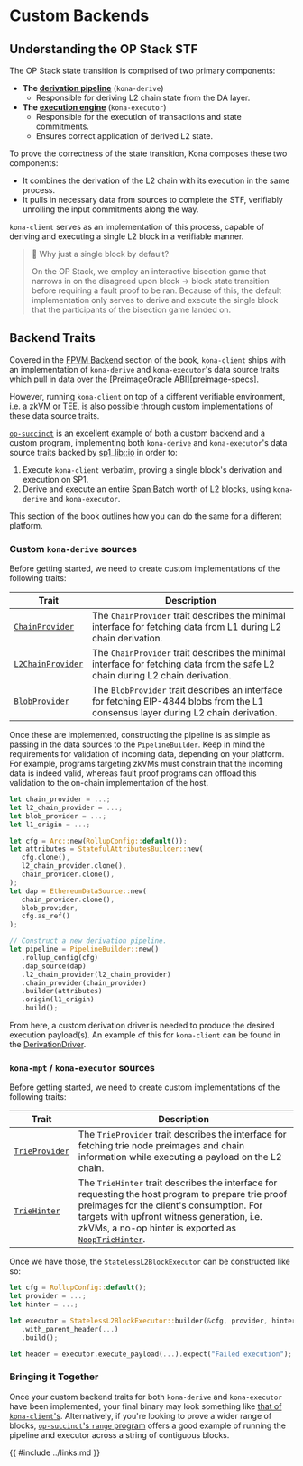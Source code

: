 # Custom Backends

## Understanding the OP Stack STF

The OP Stack state transition is comprised of two primary components:

- **The [derivation pipeline](https://specs.optimism.io/protocol/derivation.html)** (`kona-derive`)
  - Responsible for deriving L2 chain state from the DA layer.
- **The [execution engine](https://specs.optimism.io/protocol/exec-engine.html#l2-execution-engine)** (`kona-executor`)
  - Responsible for the execution of transactions and state commitments.
  - Ensures correct application of derived L2 state.

To prove the correctness of the state transition, Kona composes these two components:

- It combines the derivation of the L2 chain with its execution in the same process.
- It pulls in necessary data from sources to complete the STF, verifiably unrolling the input commitments along the way.

`kona-client` serves as an implementation of this process, capable of deriving and executing a single L2 block in a
verifiable manner.

> 📖 Why just a single block by default?
>
> On the OP Stack, we employ an interactive bisection game that narrows in on the disagreed upon block -> block state
> transition before requiring a fault proof to be ran. Because of this, the default implementation only serves
> to derive and execute the single block that the participants of the bisection game landed on.

## Backend Traits

Covered in the [FPVM Backend](./fpvm-backend.md) section of the book, `kona-client` ships with an implementation of
`kona-derive` and `kona-executor`'s data source traits which pull in data over the [PreimageOracle ABI][preimage-specs].

However, running `kona-client` on top of a different verifiable environment, i.e. a zkVM or TEE, is also possible
through custom implementations of these data source traits.

[`op-succinct`](https://github.com/succinctlabs/op-succinct) is an excellent example of both a custom backend and a custom
program, implementing both `kona-derive` and `kona-executor`'s data source traits backed by [sp1_lib::io](https://docs.rs/sp1-lib/latest/sp1_lib/io/index.html)
in order to:

1. Execute `kona-client` verbatim, proving a single block's derivation and execution on SP1.
1. Derive and execute an entire [Span Batch](https://specs.optimism.io/protocol/delta/span-batches.html#span-batches)
   worth of L2 blocks, using `kona-derive` and `kona-executor`.

This section of the book outlines how you can do the same for a different platform.

### Custom `kona-derive` sources

Before getting started, we need to create custom implementations of the following traits:

| Trait                                                                                                 | Description                                                                                                                         |
| ----------------------------------------------------------------------------------------------------- | ----------------------------------------------------------------------------------------------------------------------------------- |
| [`ChainProvider`](https://docs.rs/kona-derive/latest/kona_derive/traits/trait.ChainProvider.html)     | The `ChainProvider` trait describes the minimal interface for fetching data from L1 during L2 chain derivation.                     |
| [`L2ChainProvider`](https://docs.rs/kona-derive/latest/kona_derive/traits/trait.L2ChainProvider.html) | The `ChainProvider` trait describes the minimal interface for fetching data from the safe L2 chain during L2 chain derivation.      |
| [`BlobProvider`](https://docs.rs/kona-derive/latest/kona_derive/traits/trait.BlobProvider.html)       | The `BlobProvider` trait describes an interface for fetching EIP-4844 blobs from the L1 consensus layer during L2 chain derivation. |

Once these are implemented, constructing the pipeline is as simple as passing in the data sources to the `PipelineBuilder`. Keep in mind the requirements for validation of incoming data, depending on your platform. For example, programs
targeting zkVMs must constrain that the incoming data is indeed valid, whereas fault proof programs can offload this validation to the on-chain implementation of the host.

```rs
let chain_provider = ...;
let l2_chain_provider = ...;
let blob_provider = ...;
let l1_origin = ...;

let cfg = Arc::new(RollupConfig::default());
let attributes = StatefulAttributesBuilder::new(
   cfg.clone(),
   l2_chain_provider.clone(),
   chain_provider.clone(),
);
let dap = EthereumDataSource::new(
   chain_provider.clone(),
   blob_provider,
   cfg.as_ref()
);

// Construct a new derivation pipeline.
let pipeline = PipelineBuilder::new()
   .rollup_config(cfg)
   .dap_source(dap)
   .l2_chain_provider(l2_chain_provider)
   .chain_provider(chain_provider)
   .builder(attributes)
   .origin(l1_origin)
   .build();
```

From here, a custom derivation driver is needed to produce the desired execution payload(s). An example of this for
`kona-client` can be found in the [DerivationDriver](https://github.com/anton-rs/kona/blob/main/bin/client/src/l1/driver.rs#L77).

### `kona-mpt` / `kona-executor` sources

Before getting started, we need to create custom implementations of the following traits:

| Trait                                                                                | Description                                                                                                                                                                                                                                                                                                                        |
| ------------------------------------------------------------------------------------ | ---------------------------------------------------------------------------------------------------------------------------------------------------------------------------------------------------------------------------------------------------------------------------------------------------------------------------------- |
| [`TrieProvider`](https://docs.rs/kona-mpt/latest/kona_mpt/trait.TrieProvider.html) | The `TrieProvider` trait describes the interface for fetching trie node preimages and chain information while executing a payload on the L2 chain.                                                                                                                                                                                |
| [`TrieHinter`](https://docs.rs/kona-mpt/latest/kona_mpt/trait.TrieHinter.html)   | The `TrieHinter` trait describes the interface for requesting the host program to prepare trie proof preimages for the client's consumption. For targets with upfront witness generation, i.e. zkVMs, a no-op hinter is exported as [`NoopTrieHinter`](https://docs.rs/kona-mpt/latest/kona_mpt/struct.NoopTrieHinter.html). |

Once we have those, the `StatelessL2BlockExecutor` can be constructed like so:

```rust
let cfg = RollupConfig::default();
let provider = ...;
let hinter = ...;

let executor = StatelessL2BlockExecutor::builder(&cfg, provider, hinter)
   .with_parent_header(...)
   .build();

let header = executor.execute_payload(...).expect("Failed execution");
```

### Bringing it Together

Once your custom backend traits for both `kona-derive` and `kona-executor` have been implemented,
your final binary may look something like [that of `kona-client`'s](https://github.com/anton-rs/kona/blob/main/bin/client/src/kona.rs).
Alternatively, if you're looking to prove a wider range of blocks, [`op-succinct`'s `range` program](https://github.com/succinctlabs/op-succinct/tree/main/programs/range)
offers a good example of running the pipeline and executor across a string of contiguous blocks.

{{ #include ../links.md }}
